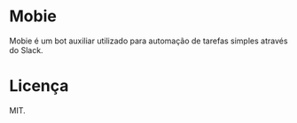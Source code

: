 # Mobie
Mobie é um bot auxiliar utilizado para automação de tarefas simples através do Slack.

# Licença
MIT.
